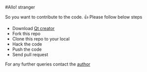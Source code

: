 #Allo! stranger

So you want to contribute to the code. :+1: Please follow below steps
- Download [Qt creator](http://www.qt.io/download/)
- Fork this repo
- Clone this repo to your local
- Hack the code
- Push the code
- Send pull request


For any further queries contact the [author](mailto:myaseen.khan@hotmail.com)
